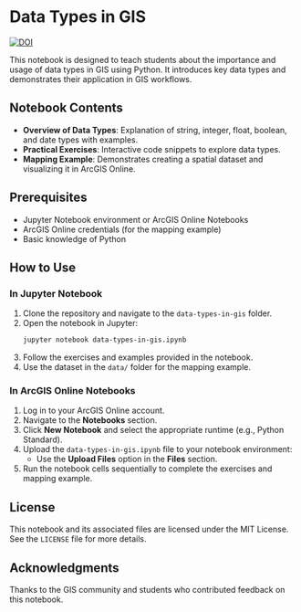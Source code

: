 # Data Types in GIS

[![DOI](https://zenodo.org/badge/DOI/10.5281/zenodo.14640808.svg)](https://doi.org/10.5281/zenodo.14640808)

This notebook is designed to teach students about the importance and usage of data types in GIS using Python. It introduces key data types and demonstrates their application in GIS workflows.

## Notebook Contents
- **Overview of Data Types**: Explanation of string, integer, float, boolean, and date types with examples.
- **Practical Exercises**: Interactive code snippets to explore data types.
- **Mapping Example**: Demonstrates creating a spatial dataset and visualizing it in ArcGIS Online.

## Prerequisites
- Jupyter Notebook environment or ArcGIS Online Notebooks
- ArcGIS Online credentials (for the mapping example)
- Basic knowledge of Python

## How to Use

### In Jupyter Notebook
1. Clone the repository and navigate to the `data-types-in-gis` folder.
2. Open the notebook in Jupyter:
   ```bash
   jupyter notebook data-types-in-gis.ipynb
   ```
3. Follow the exercises and examples provided in the notebook.
4. Use the dataset in the `data/` folder for the mapping example.

### In ArcGIS Online Notebooks
1. Log in to your ArcGIS Online account.
2. Navigate to the **Notebooks** section.
3. Click **New Notebook** and select the appropriate runtime (e.g., Python Standard).
4. Upload the `data-types-in-gis.ipynb` file to your notebook environment:
   - Use the **Upload Files** option in the **Files** section.
5. Run the notebook cells sequentially to complete the exercises and mapping example.

## License
This notebook and its associated files are licensed under the MIT License. See the `LICENSE` file for more details.

## Acknowledgments
Thanks to the GIS community and students who contributed feedback on this notebook.
